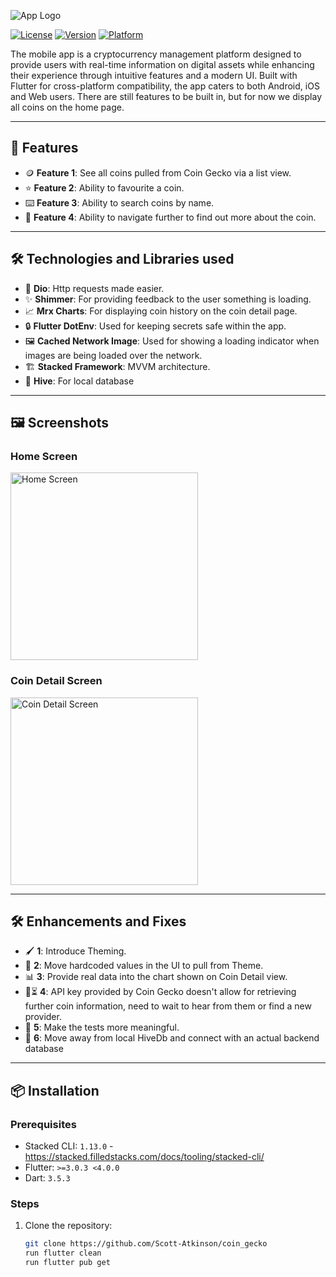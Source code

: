 ![App Logo](https://static.coingecko.com/s/coingecko-logo-8903d34ce19ca4be1c81f0db30e924154750d208683fad7ae6f2ce06c76d0a56.png) <!-- Replace with your app logo URL -->

[![License](https://img.shields.io/github/license/username/repository)](LICENSE)
[![Version](https://img.shields.io/badge/version-1.0.0-blue)]()
[![Platform](https://img.shields.io/badge/platform-iOS%20%7C%20Android-brightgreen)]()

The mobile app is a cryptocurrency management platform designed to provide users with real-time information on digital assets while enhancing their experience through intuitive features and a modern UI. Built with Flutter for cross-platform compatibility, the app caters to both Android, iOS and Web users.
There are still features to be built in, but for now we display all coins on the home page.

---

## 🚀 Features

- 🪙 **Feature 1**: See all coins pulled from Coin Gecko via a list view.
- ⭐ **Feature 2**: Ability to favourite a coin.
- ⌨️ **Feature 3**: Ability to search coins by name.
- 🧭  **Feature 4**: Ability to navigate further to find out more about the coin.

---

## 🛠️ Technologies and Libraries used

- 📡 **Dio**: Http requests made easier.
- ✨ **Shimmer**: For providing feedback to the user something is loading.
- 📈 **Mrx Charts**: For displaying coin history on the coin detail page.
- 🔒 **Flutter DotEnv**: Used for keeping secrets safe within the app.
- 🖼️ **Cached Network Image**: Used for showing a loading indicator when images are being loaded over the network.
- 🏗️ **Stacked Framework**: MVVM architecture.
- 🐝 **Hive**: For local database

---

## 🖼️ Screenshots

### Home Screen
<img src="https://github.com/user-attachments/assets/4d41ae00-49fc-49d7-975d-6a5cdc0e89d3" alt="Home Screen" width="300"/>



### Coin Detail Screen
<img src="https://github.com/user-attachments/assets/9da8a436-ad9f-47a2-9404-bbc3e6989f3c" alt="Coin Detail Screen" width="300"/>

---

## 🛠️ Enhancements and Fixes

- 🖌️ **1**: Introduce Theming.
- 🎨 **2**: Move hardcoded values in the UI to pull from Theme.
- 📊 **3**: Provide real data into the chart shown on Coin Detail view.
- 🔑⏳ **4**: API key provided by Coin Gecko doesn't allow for retrieving further coin information, need to wait to hear from them or find a new provider.
- 🧪 **5**: Make the tests more meaningful.
- 🐝 **6**: Move away from local HiveDb and connect with an actual backend database

---


## 📦 Installation

### Prerequisites
- Stacked CLI: `1.13.0` - https://stacked.filledstacks.com/docs/tooling/stacked-cli/
- Flutter: `>=3.0.3 <4.0.0`
- Dart: `3.5.3`

### Steps
1. Clone the repository:
   ```bash
   git clone https://github.com/Scott-Atkinson/coin_gecko
   run flutter clean
   run flutter pub get

